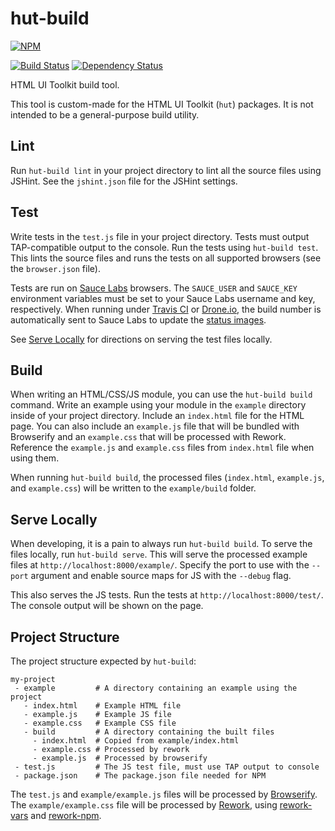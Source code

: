 # hut-build

[![NPM](https://nodei.co/npm/hut-build.png?compact=true)](https://nodei.co/npm/hut-build/)

[![Build Status](https://drone.io/github.com/conradz/hut-build/status.png)](https://drone.io/github.com/conradz/hut-build/latest)
[![Dependency Status](https://gemnasium.com/conradz/hut-build.png)](https://gemnasium.com/conradz/hut-build)

HTML UI Toolkit build tool.

This tool is custom-made for the HTML UI Toolkit (`hut`) packages. It is not
intended to be a general-purpose build utility.

## Lint

Run `hut-build lint` in your project directory to lint all the source files
using JSHint. See the `jshint.json` file for the JSHint settings.

## Test

Write tests in the `test.js` file in your project directory. Tests must output
TAP-compatible output to the console. Run the tests using `hut-build test`. This
lints the source files and runs the tests on all supported browsers (see the
`browser.json` file).

Tests are run on [Sauce Labs](http://saucelabs.com/) browsers. The `SAUCE_USER`
and `SAUCE_KEY` environment variables must be set to your Sauce Labs username
and key, respectively. When running under [Travis CI](https://travis-ci.org/)
or [Drone.io](https://drone.io/), the build number is automatically sent to
Sauce Labs to update the
[status images](https://saucelabs.com/docs/status-images).

See [Serve Locally](#serve-locally) for directions on serving the test files
locally.

## Build

When writing an HTML/CSS/JS module, you can use the `hut-build build` command.
Write an example using your module in the `example` directory inside of your
project directory. Include an `index.html` file for the HTML page. You can also
include an `example.js` file that will be bundled with Browserify and an
`example.css` that will be processed with Rework. Reference the `example.js` and
`example.css` files from `index.html` file when using them.

When running `hut-build build`, the processed files (`index.html`, `example.js`,
and `example.css`) will be written to the `example/build` folder.

## Serve Locally

When developing, it is a pain to always run `hut-build build`. To serve the
files locally, run `hut-build serve`. This will serve the processed example
files at `http://localhost:8000/example/`. Specify the port to use with the
`--port` argument and enable source maps for JS with the `--debug` flag.

This also serves the JS tests. Run the tests at `http://localhost:8000/test/`.
The console output will be shown on the page.

## Project Structure

The project structure expected by `hut-build`:

```
my-project
 - example         # A directory containing an example using the project
   - index.html    # Example HTML file
   - example.js    # Example JS file
   - example.css   # Example CSS file
   - build         # A directory containing the built files
     - index.html  # Copied from example/index.html
     - example.css # Processed by rework
     - example.js  # Processed by browserify
 - test.js         # The JS test file, must use TAP output to console
 - package.json    # The package.json file needed for NPM
```

The `test.js` and `example/example.js` files will be processed by
[Browserify](https://github.com/substack/node-browserify). The
`example/example.css` file will be processed by
[Rework](https://github.com/visionmedia/rework), using
[rework-vars](https://github.com/visionmedia/rework-vars) and
[rework-npm](https://github.com/conradz/rework-npm).
